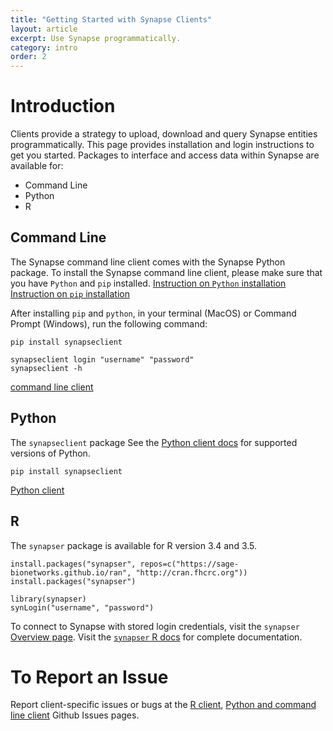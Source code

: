 ```yaml
---
title: "Getting Started with Synapse Clients"
layout: article
excerpt: Use Synapse programmatically.
category: intro
order: 2
---
```


# Introduction

Clients provide a strategy to upload, download and query Synapse entities programmatically. This page provides installation and login instructions to get you started. Packages to interface and access data within Synapse are available for: 

* Command Line
* Python
* R


## Command Line

The Synapse command line client comes with the Synapse Python package. To install the Synapse command line client, please make sure that you have `Python` and `pip` installed. 
[Instruction on `Python` installation](https://www.python.org/downloads/)
[Instruction on `pip` installation](https://pip.pypa.io/en/stable/installing/)

After installing `pip` and `python`, in your terminal (MacOS) or Command Prompt (Windows), run the following command:
```
pip install synapseclient
```
```
synapseclient login "username" "password"
synapseclient -h
```

[command line client](https://python-docs.synapse.org/build/html/CommandLineClient.html)

## Python

The `synapseclient` package See the [Python client docs](https://python-docs.synapse.org/build/html/index.html#more-information) for supported versions of Python. 

```
pip install synapseclient
```
[Python client](https://python-docs.synapse.org/build/html/index.html)

## R

The `synapser` package is available for R version 3.4 and 3.5.  

```
install.packages("synapser", repos=c("https://sage-bionetworks.github.io/ran", "http://cran.fhcrc.org"))
install.packages("synapser")
```

```
library(synapser)
synLogin("username", "password")
```

To connect to Synapse with stored login credentials, visit the `synapser` [Overview page](https://r-docs.synapse.org/articles/synapser.html). Visit the [`synapser` R docs](https://r-docs.synapse.org) for complete documentation.


# To Report an Issue 

Report client-specific issues or bugs at the [R client](https://github.com/Sage-Bionetworks/synapsePythonClient/issues), [Python and command line client](https://github.com/Sage-Bionetworks/synapser) Github Issues pages. 
